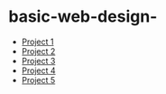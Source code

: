 # basic-web-design-

<ul>
    <li><a href="Project1/index.html" target= "blank">Project 1</a></li>
    <li><a href="project2/index.html" target= "blank">Project 2</a></li>
    <li><a href="project3/index.html" target= "blank">Project 3</a></li> 
    <li><a href="project4/index.html" target= "blank">Project 4</a></li>  
    <li><a href="project5/index.html" target= "blank">Project 5</a></li>    
</ul>
    